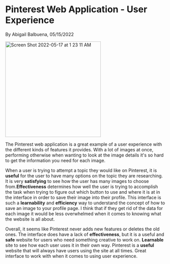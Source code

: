 # Pinterest Web Application - User Experience 
By Abigail Balbuena, 05/15/2022

<img width="300" alt="Screen Shot 2022-05-17 at 1 23 11 AM" src="https://user-images.githubusercontent.com/85459984/168765372-a4fe9e22-f977-4a9b-b5c6-a8915e79e6b8.png">

The Pinterest web application is a great example of a user experience with the different kinds of features it provides. With a lot of images at once, performing otherwise when wanting to look at the image details it's so hard to get the information you need for each image.

When a user is trying to attempt a  topic they would like on Pinterest, it is **useful** for the user to have many options on the topic they are researching. It is very **satisfying** to see how the user has many images to choose from.**Effectiveness** determines how well the user is trying to accomplish the task when trying to figure out which button to use and where it is at in the interface in order to save their image into their profile. This interface is such a **learnability** and **efficiency** way to understand the concept of how to save an image to your profile page. I think that if they get rid of the data for each image it would be less overwhelmed when it comes to knowing what the website is all about. 

Overall, it seems like Pinterest never adds new features or deletes the old ones. The interface does have a lack of **effectiveness**, but it is a useful and **safe** website for users who need something creative to work on. **Learnable** site to see how each user uses it in their own way. Pinterest is a **useful** website that will always have users using the site at all times. Great interface to work with when it comes to using user experience. 



